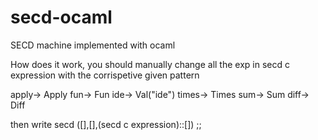 # secd-ocaml
SECD machine implemented with ocaml


How does it work, you should manually change all the exp in secd c expression with the corrispetive given pattern

apply-> Apply
fun-> Fun
ide-> Val("ide") 
times-> Times
sum-> Sum
diff-> Diff

then write secd ([],[],(secd c expression)::[]) ;;
